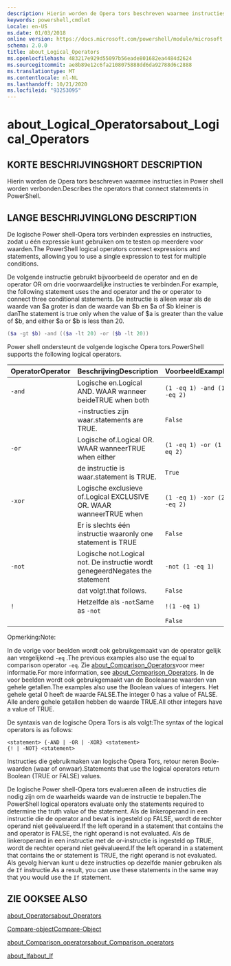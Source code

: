 ```yaml
---
description: Hierin worden de Opera tors beschreven waarmee instructies in Power shell worden verbonden.
keywords: powershell,cmdlet
Locale: en-US
ms.date: 01/03/2018
online version: https://docs.microsoft.com/powershell/module/microsoft.powershell.core/about/about_logical_operators?view=powershell-6&WT.mc_id=ps-gethelp
schema: 2.0.0
title: about_Logical_Operators
ms.openlocfilehash: 483217e929d55097b56eade801682ea4484d2624
ms.sourcegitcommit: ae8b89e12c6fa2108075888dd6da92788d6c2888
ms.translationtype: MT
ms.contentlocale: nl-NL
ms.lasthandoff: 10/21/2020
ms.locfileid: "93253095"
---
```

# <a name="about_logical_operators"></a><span data-ttu-id="20d4a-104">about_Logical_Operators</span><span class="sxs-lookup"><span data-stu-id="20d4a-104">about_Logical_Operators</span></span>

## <a name="short-description"></a><span data-ttu-id="20d4a-105">KORTE BESCHRIJVING</span><span class="sxs-lookup"><span data-stu-id="20d4a-105">SHORT DESCRIPTION</span></span>
<span data-ttu-id="20d4a-106">Hierin worden de Opera tors beschreven waarmee instructies in Power shell worden verbonden.</span><span class="sxs-lookup"><span data-stu-id="20d4a-106">Describes the operators that connect statements in PowerShell.</span></span>

## <a name="long-description"></a><span data-ttu-id="20d4a-107">LANGE BESCHRIJVING</span><span class="sxs-lookup"><span data-stu-id="20d4a-107">LONG DESCRIPTION</span></span>

<span data-ttu-id="20d4a-108">De logische Power shell-Opera tors verbinden expressies en instructies, zodat u één expressie kunt gebruiken om te testen op meerdere voor waarden.</span><span class="sxs-lookup"><span data-stu-id="20d4a-108">The PowerShell logical operators connect expressions and statements, allowing you to use a single expression to test for multiple conditions.</span></span>

<span data-ttu-id="20d4a-109">De volgende instructie gebruikt bijvoorbeeld de operator and en de operator OR om drie voorwaardelijke instructies te verbinden.</span><span class="sxs-lookup"><span data-stu-id="20d4a-109">For example, the following statement uses the and operator and the or operator to connect three conditional statements.</span></span> <span data-ttu-id="20d4a-110">De instructie is alleen waar als de waarde van $a groter is dan de waarde van $b en $a of $b kleiner is dan</span><span class="sxs-lookup"><span data-stu-id="20d4a-110">The statement is true only when the value of $a is greater than the value of $b, and either $a or $b is less than</span></span>
20.

```powershell
($a -gt $b) -and (($a -lt 20) -or ($b -lt 20))
```

<span data-ttu-id="20d4a-111">Power shell ondersteunt de volgende logische Opera tors.</span><span class="sxs-lookup"><span data-stu-id="20d4a-111">PowerShell supports the following logical operators.</span></span>

|<span data-ttu-id="20d4a-112">Operator</span><span class="sxs-lookup"><span data-stu-id="20d4a-112">Operator</span></span>|<span data-ttu-id="20d4a-113">Beschrijving</span><span class="sxs-lookup"><span data-stu-id="20d4a-113">Description</span></span>                        |<span data-ttu-id="20d4a-114">Voorbeeld</span><span class="sxs-lookup"><span data-stu-id="20d4a-114">Example</span></span>                   |
|--------|-----------------------------------|--------------------------|
|`-and`  |<span data-ttu-id="20d4a-115">Logische en.</span><span class="sxs-lookup"><span data-stu-id="20d4a-115">Logical AND.</span></span> <span data-ttu-id="20d4a-116">WAAR wanneer beide</span><span class="sxs-lookup"><span data-stu-id="20d4a-116">TRUE when both</span></span>        |`(1 -eq 1) -and (1 -eq 2)`|
|        |<span data-ttu-id="20d4a-117">-instructies zijn waar.</span><span class="sxs-lookup"><span data-stu-id="20d4a-117">statements are TRUE.</span></span>               |`False`                   |
|`-or`   |<span data-ttu-id="20d4a-118">Logische of.</span><span class="sxs-lookup"><span data-stu-id="20d4a-118">Logical OR.</span></span> <span data-ttu-id="20d4a-119">WAAR wanneer</span><span class="sxs-lookup"><span data-stu-id="20d4a-119">TRUE when either</span></span>       |`(1 -eq 1) -or (1 -eq 2)` |
|        |<span data-ttu-id="20d4a-120">de instructie is waar.</span><span class="sxs-lookup"><span data-stu-id="20d4a-120">statement is TRUE.</span></span>                 |`True`                    |
|`-xor`  |<span data-ttu-id="20d4a-121">Logische exclusieve of.</span><span class="sxs-lookup"><span data-stu-id="20d4a-121">Logical EXCLUSIVE OR.</span></span> <span data-ttu-id="20d4a-122">WAAR wanneer</span><span class="sxs-lookup"><span data-stu-id="20d4a-122">TRUE when</span></span>    |`(1 -eq 1) -xor (2 -eq 2)`|
|        |<span data-ttu-id="20d4a-123">Er is slechts één instructie waar</span><span class="sxs-lookup"><span data-stu-id="20d4a-123">only one statement is TRUE</span></span>         |`False`                   |
|`-not`  |<span data-ttu-id="20d4a-124">Logische not.</span><span class="sxs-lookup"><span data-stu-id="20d4a-124">Logical not.</span></span> <span data-ttu-id="20d4a-125">De instructie wordt genegeerd</span><span class="sxs-lookup"><span data-stu-id="20d4a-125">Negates the statement</span></span> |`-not (1 -eq 1)`          |
|        |<span data-ttu-id="20d4a-126">dat volgt.</span><span class="sxs-lookup"><span data-stu-id="20d4a-126">that follows.</span></span>                      |`False`                   |
|`!`     |<span data-ttu-id="20d4a-127">Hetzelfde als `-not`</span><span class="sxs-lookup"><span data-stu-id="20d4a-127">Same as `-not`</span></span>                     |`!(1 -eq 1)`              |
|        |                                   |`False`                   |

 <span data-ttu-id="20d4a-128">Opmerking:</span><span class="sxs-lookup"><span data-stu-id="20d4a-128">Note:</span></span>

<span data-ttu-id="20d4a-129">In de vorige voor beelden wordt ook gebruikgemaakt van de operator gelijk aan vergelijkend `-eq` .</span><span class="sxs-lookup"><span data-stu-id="20d4a-129">The previous examples also use the equal to comparison operator `-eq`.</span></span> <span data-ttu-id="20d4a-130">Zie [about_Comparison_Operators](about_Comparison_Operators.md)voor meer informatie.</span><span class="sxs-lookup"><span data-stu-id="20d4a-130">For more information, see [about_Comparison_Operators](about_Comparison_Operators.md).</span></span> <span data-ttu-id="20d4a-131">In de voor beelden wordt ook gebruikgemaakt van de Booleaanse waarden van gehele getallen.</span><span class="sxs-lookup"><span data-stu-id="20d4a-131">The examples also use the Boolean values of integers.</span></span> <span data-ttu-id="20d4a-132">Het gehele getal 0 heeft de waarde FALSE.</span><span class="sxs-lookup"><span data-stu-id="20d4a-132">The integer 0 has a value of FALSE.</span></span> <span data-ttu-id="20d4a-133">Alle andere gehele getallen hebben de waarde TRUE.</span><span class="sxs-lookup"><span data-stu-id="20d4a-133">All other integers have a value of TRUE.</span></span>

<span data-ttu-id="20d4a-134">De syntaxis van de logische Opera Tors is als volgt:</span><span class="sxs-lookup"><span data-stu-id="20d4a-134">The syntax of the logical operators is as follows:</span></span>

```
<statement> {-AND | -OR | -XOR} <statement>
{! | -NOT} <statement>
```

<span data-ttu-id="20d4a-135">Instructies die gebruikmaken van logische Opera Tors, retour neren Boole-waarden (waar of onwaar).</span><span class="sxs-lookup"><span data-stu-id="20d4a-135">Statements that use the logical operators return Boolean (TRUE or FALSE) values.</span></span>

<span data-ttu-id="20d4a-136">De logische Power shell-Opera tors evalueren alleen de instructies die nodig zijn om de waarheids waarde van de instructie te bepalen.</span><span class="sxs-lookup"><span data-stu-id="20d4a-136">The PowerShell logical operators evaluate only the statements required to determine the truth value of the statement.</span></span> <span data-ttu-id="20d4a-137">Als de linkeroperand in een instructie die de operator and bevat is ingesteld op FALSE, wordt de rechter operand niet geëvalueerd.</span><span class="sxs-lookup"><span data-stu-id="20d4a-137">If the left operand in a statement that contains the and operator is FALSE, the right operand is not evaluated.</span></span>
<span data-ttu-id="20d4a-138">Als de linkeroperand in een instructie met de or-instructie is ingesteld op TRUE, wordt de rechter operand niet geëvalueerd.</span><span class="sxs-lookup"><span data-stu-id="20d4a-138">If the left operand in a statement that contains the or statement is TRUE, the right operand is not evaluated.</span></span> <span data-ttu-id="20d4a-139">Als gevolg hiervan kunt u deze instructies op dezelfde manier gebruiken als de `If` instructie.</span><span class="sxs-lookup"><span data-stu-id="20d4a-139">As a result, you can use these statements in the same way that you would use the `If` statement.</span></span>

## <a name="see-also"></a><span data-ttu-id="20d4a-140">ZIE OOK</span><span class="sxs-lookup"><span data-stu-id="20d4a-140">SEE ALSO</span></span>

[<span data-ttu-id="20d4a-141">about_Operators</span><span class="sxs-lookup"><span data-stu-id="20d4a-141">about_Operators</span></span>](about_Operators.md)

[<span data-ttu-id="20d4a-142">Compare-object</span><span class="sxs-lookup"><span data-stu-id="20d4a-142">Compare-Object</span></span>](xref:Microsoft.PowerShell.Utility.Compare-Object)

[<span data-ttu-id="20d4a-143">about_Comparison_operators</span><span class="sxs-lookup"><span data-stu-id="20d4a-143">about_Comparison_operators</span></span>](about_Comparison_Operators.md)

[<span data-ttu-id="20d4a-144">about_If</span><span class="sxs-lookup"><span data-stu-id="20d4a-144">about_If</span></span>](about_If.md)
